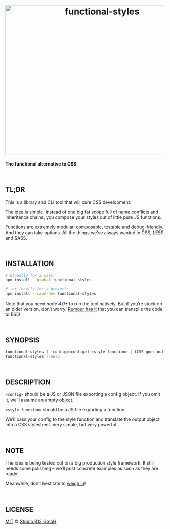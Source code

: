 <h1 align="center">
  <img
    alt="functional-styles"
    width="596"
    height="472"
    src="https://cdn.rawgit.com/studio-b12/functional-styles/0b7be24/logo.svg"
    id="/"
  />
</h1>

**The functional alternative to CSS**




<a                                                         id="/tldr">&nbsp;</a>

## TL;DR

This is a library and CLI tool that will cure CSS development.

The idea is simple. Instead of one big fat scope full of name conflicts and inheritance chains, you compose your styles out of little pure JS functions.

Functions are extremely modular, composable, testable and debug-friendly. And they can take options. All the things we’ve always wanted in CSS, LESS and SASS.




<a                                                 id="/installation"></a>&nbsp;

## INSTALLATION

```sh
# Globally for a user:
npm install --global functional-styles

# …or locally for a project:
npm install --save-dev functional-styles
```

Note that you need *node 4.0+* to run the tool natively. But if you’re stuck on an older version, don’t worry! [Rumour has it](https://github.com/tomekwi/elm-live/issues/2#issuecomment-156698732) that you can transpile the code to ES5!




<a                                                     id="/synopsis"></a>&nbsp;

## SYNOPSIS

```sh
functional-styles [--config=<config>] <style function> | (CSS goes out)
functional-styles --help
```




<a                                                  id="/description"></a>&nbsp;
## DESCRIPTION

`<config>` should be a JS or JSON file exporting a config object. If you omit it, we’ll assume an empty object.

`<style function>` should be a JS file exporting a function.

We’ll pass your config to the style function and translate the output object into a CSS stylesheet. Very simple, but very powerful.




<a                                                         id="/note"></a>&nbsp;

## NOTE

The idea is being tested out on a big production style framework. It still needs some polishing – we’ll post concrete examples as soon as they are ready!

Meanwhile, don’t hestitate to [weigh in](https://github.com/studio-b12/functional-styles/issues)!




<a                                                      id="/license"></a>&nbsp;

## LICENSE

[MIT](./License.md) © [Studio B12 GmbH](http://github.com/studio-b12)
